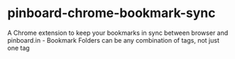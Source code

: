 pinboard-chrome-bookmark-sync
=============================

A Chrome extension to keep your bookmarks in sync between browser and pinboard.in - Bookmark Folders can be any combination of tags, not just one tag

